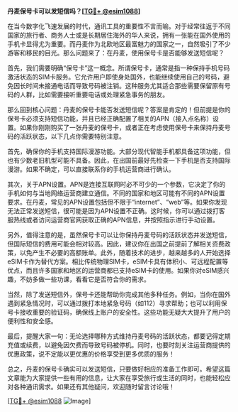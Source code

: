 **丹麦保号卡可以发短信吗？[[TG💪+ @esim1088](https://t.me/s/esim1088)]**

在当今数字化飞速发展的时代，通讯工具的重要性不言而喻。对于经常往返于不同国家的旅行者、商务人士或是长期居住海外的华人来说，拥有一张能在国外使用的手机卡显得尤为重要。而丹麦作为北欧地区最富魅力的国家之一，自然吸引了不少游客和移民的目光。那么问题来了：在丹麦，使用保号卡是否能够发送短信呢？

首先，我们需要明确“保号卡”这一概念。所谓保号卡，通常是指一种保持手机号码激活状态的SIM卡服务。它允许用户即使身处国外，也能继续使用自己的号码，避免因长时间未接通电话而导致号码被注销。这种服务尤其适合那些需要保留原有号码的人群，比如需要接听重要电话或处理紧急事务的朋友。

那么回到核心问题：丹麦的保号卡能否发送短信呢？答案是肯定的！但前提是你的保号卡必须支持短信功能，并且已经正确配置了相关的APN（接入点名称）设置。如果你刚刚购买了一张丹麦的保号卡，或者正在考虑使用保号卡来保持丹麦号码的活跃状态，以下几点你需要特别注意。

首先，确保你的手机支持国际漫游功能。大部分现代智能手机都具备这项功能，但也有少数老旧机型可能不具备。因此，在出国前最好先检查一下手机是否支持国际漫游。如果不确定，可以直接联系你的手机运营商进行确认。

其次，关于APN设置。APN是连接互联网时必不可少的一个参数，它决定了你的手机如何与当地网络运营商建立通信。不同的国家和地区可能有不同的APN设置要求。在丹麦，常见的APN设置包括但不限于“internet”、“web”等。如果你发现无法正常发送短信，很可能是因为APN设置不正确。这时候，你可以通过拨打客服热线或者访问运营商官网获取正确的APN信息，并按照指示进行手动设置。

另外，值得注意的是，虽然保号卡可以让你保持丹麦号码的活跃状态并发送短信，但国际短信的费用可能会相对较高。因此，建议你在出国之前提前了解相关资费政策，以免产生不必要的高额账单。此外，随着技术的进步，越来越多的人开始选择eSIM卡作为替代方案。相比传统物理SIM卡，eSIM卡具有体积小、可远程配置等优点，而且许多国家和地区的运营商都已支持eSIM卡的使用。如果你对eSIM感兴趣，不妨多做一些功课，看看它是否符合你的需求。

当然，除了发送短信外，保号卡还能帮助你完成其他多种任务。例如，当你在国外遇到紧急情况时，可以通过拨打本地紧急号码（如112）寻求帮助；也可以利用保号卡接收重要的验证码，确保线上账户的安全性。这些功能无疑大大提升了用户的便利性和安全感。

最后，提醒大家一句：无论选择哪种方式维持丹麦号码的活跃状态，都要记得定期充值或续费，以避免因欠费而导致号码被停机。同时，也要时刻关注运营商提供的优惠政策，说不定能以更优惠的价格享受到更多优质的服务！

总之，丹麦的保号卡确实可以发送短信，只要做好相应的准备工作即可。希望这篇文章能为大家提供一些有用的信息，让大家在享受旅行或生活的同时，也能轻松应对各种通讯需求。如果还有其他疑问，欢迎随时留言讨论哦！

[[TG💪+ @esim1088](https://t.me/s/esim1088) ![Image](https://i.postimg.cc/4NQfJmqS/Snipaste-2025-05-13-00-14-12.png)]